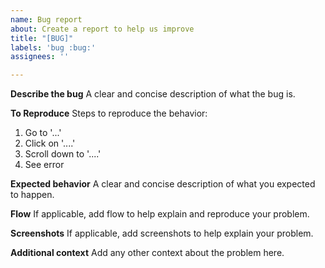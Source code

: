 ```yaml
---
name: Bug report
about: Create a report to help us improve
title: "[BUG]"
labels: 'bug :bug:'
assignees: ''

---
```


**Describe the bug**
A clear and concise description of what the bug is.

**To Reproduce**
Steps to reproduce the behavior:
1. Go to '...'
2. Click on '....'
3. Scroll down to '....'
4. See error

**Expected behavior**
A clear and concise description of what you expected to happen.

**Flow**
If applicable, add flow to help explain and reproduce your problem.

**Screenshots**
If applicable, add screenshots to help explain your problem.

**Additional context**
Add any other context about the problem here.
